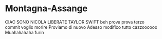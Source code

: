 # Montagna-Assange
CIAO SONO NICOLA
LIBERATE TAYLOR SWIFT
beh
prova
prova
terzo commit
voglio morire
Proviamo di nuovo
Adesso modifico tutto cazzoooooo Muahahahaha
furin